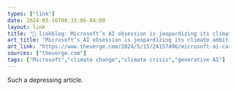 ```yaml
---
types: ["link"]
date: 2024-05-16T08:33:06-04:00
layout: link
title: "🔗 linkblog: Microsoft’s AI obsession is jeopardizing its climate ambitions'"
art_title: "Microsoft’s AI obsession is jeopardizing its climate ambitions"
art_link: "https://www.theverge.com/2024/5/15/24157496/microsoft-ai-carbon-footprint-greenhouse-gas-emissions-grow-climate-pledge"
sources: ["theverge.com"]
tags: ["Microsoft","climate change","climate crisis","generative AI"]
---
```

Such a depressing article.
